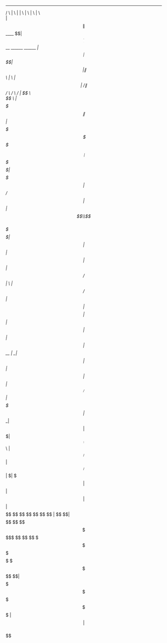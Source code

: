 
  ______   __        __  __                           _____                      __                             __     
 /      \ |  \      |  \|  \                         |     \                    |  \                           |  \    
|  $$$$$$\| $$____   \$$| $$____    ______            \$$$$$  ______    _______ | $$   __   ______    ______  _| $$_   
| $$___\$$| $$    \ |  \| $$    \  |      \             | $$ |      \  /       \| $$  /  \ /      \  /      \|   $$ \  
 \$$    \ | $$$$$$$\| $$| $$$$$$$\  \$$$$$$\       __   | $$  \$$$$$$\|  $$$$$$$| $$_/  $$|  $$$$$$\|  $$$$$$\\$$$$$$  
 _\$$$$$$\| $$  | $$| $$| $$  | $$ /      $$      |  \  | $$ /      $$| $$      | $$   $$ | $$  | $$| $$  | $$ | $$ __ 
|  \__| $$| $$  | $$| $$| $$__/ $$|  $$$$$$$      | $$__| $$|  $$$$$$$| $$_____ | $$$$$$\ | $$__/ $$| $$__/ $$ | $$|  \
 \$$    $$| $$  | $$| $$| $$    $$ \$$    $$       \$$    $$ \$$    $$ \$$     \| $$  \$$\| $$    $$ \$$    $$  \$$  $$
  \$$$$$$  \$$   \$$ \$$ \$$$$$$$   \$$$$$$$        \$$$$$$   \$$$$$$$  \$$$$$$$ \$$   \$$| $$$$$$$   \$$$$$$    \$$$$ 
                                                                                          | $$                         
                                                                                          | $$                         
                                                                                           \$$                         
